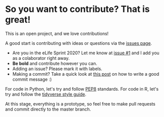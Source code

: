 # So you want to contribute? That is great! 

This is an open project, and we love contributions!

A good start is contributing with ideas or questions via the [issues page](https://github.com/lubianat/annotate_them_all/issues). 

* Are you in the eLife Sprint 2020? Let me know at [issue #1](https://github.com/lubianat/annotate_them_all/issues/1) and I add you as a colaborator right away. 
* **Be bold** and contribute however you can.  
* Adding an issue? Please mark it with labels. 
* Making a commit? Take a quick look at [this post](https://chris.beams.io/posts/git-commit/) on how to write a good commit message :)

For code in Python, let's try and follow [PEP8](https://pybit.es/pep8.html) standards.
For code in R, let's try and follow the [tidyverse style guide](https://style.tidyverse.org/).

At this stage, everything is a prototype, so feel free to make pull requests and commit directly to the master branch. 
